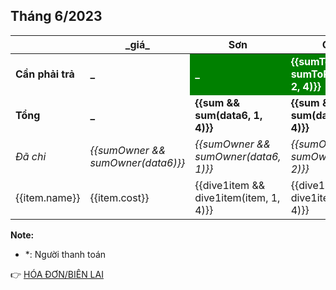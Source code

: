 ## Tháng 6/2023

<table>
    <thead>
        <th></th>
        <th>_giá_</th>
        <th>Sơn</th>
        <th>Cảnh</th>
        <th>Châu</th>
        <th>Nhân</th>
    </thead>
    <tbody>
        <tr>
            <td><b>Cần phải trả</b></td>
            <td><b>_</b></td>
            <td style="background: green; color: white;"><b>_</b></td>
            <td style="background: green; color: white;"><b>{{sumToPaid && sumToPaid(data6, 2, 4)}}</b></td>
            <td style="background: green; color: white;"><b>{{sumToPaid && sumToPaid(data6, 3, 4)}}</b></td>
            <td style="background: green; color: white;"><b>{{sumToPaid && sumToPaid(data6, 4, 4)}}</b></td>
        </tr>
        <tr>
            <td><b>Tổng</b></td>
            <td><b>_</b></td>
            <td><b>{{sum && sum(data6, 1, 4)}}</b></td>
            <td><b>{{sum && sum(data6, 2, 4)}}</b></td>
            <td><b>{{sum && sum(data6, 3, 4)}}</b></td>
            <td><b>{{sum && sum(data6, 4, 4)}}</b></td>
        </tr>
        <tr>
            <td><i>Đã chi</i></td>
            <td><i>{{sumOwner && sumOwner(data6)}}</i></td>
            <td><i>{{sumOwner && sumOwner(data6, 1)}}</i></td>
            <td><i>{{sumOwner && sumOwner(data6, 2)}}</i></td>
            <td><i>{{sumOwner && sumOwner(data6, 3)}}</i></td>
            <td><i>{{sumOwner && sumOwner(data6, 4)}}</i></td>
        </tr>
        <tr v-for="item in data6">
            <td>{{item.name}}</td>
            <td>{{item.cost}}</td>
            <td>{{dive1item && dive1item(item, 1, 4)}}</td>
            <td>{{dive1item && dive1item(item, 2, 4)}}</td>
            <td>{{dive1item && dive1item(item, 3, 4)}}</td>
            <td>{{dive1item && dive1item(item, 4, 4)}}</td>
        </tr>
    </tbody>
</table>

**Note:**
- *: Người thanh toán

:point_right: [HÓA ĐƠN/BIÊN LAI](/bills/t6-2023)
